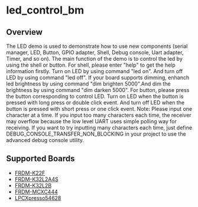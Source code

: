 # led_control_bm

## Overview
The LED demo is used to demonstrate how to use new components (serial manager, LED, Button, GPIO adapter, Shell, Debug console, Uart adapter, Timer, and so on).
The main function of the demo is to control the led by using the shell or button.
For shell, please enter \"help\" to get the help information firstly. Turn on LED by using command \"led on\". And turn off LED by using command \"led off\".
If your board supports dimming, enhanch led brightness by using command \"dim brighten 5000\".And dim the brightness by using command \"dim darken 5000\".
For button, please press the button corresponding to control LED. Turn on LED when the button is pressed with long press or double click event.
And turn off LED when the button is pressed with short press or one click event.
Note: Please input one character at a time. If you input too many characters each time, the receiver may overflow
because the low level UART uses simple polling way for receiving. If you want to try inputting many characters each time,
just define DEBUG_CONSOLE_TRANSFER_NON_BLOCKING in your project to use the advanced debug console utility.

## Supported Boards
- [FRDM-K22F](../../../_boards/frdmk22f/component_examples/led_control/bm/example_board_readme.md)
- [FRDM-K32L2A4S](../../../_boards/frdmk32l2a4s/component_examples/led_control/bm/example_board_readme.md)
- [FRDM-K32L2B](../../../_boards/frdmk32l2b/component_examples/led_control/bm/example_board_readme.md)
- [FRDM-MCXC444](../../../_boards/frdmmcxc444/component_examples/led_control/bm/example_board_readme.md)
- [LPCXpresso54628](../../../_boards/lpcxpresso54628/component_examples/led_control/bm/example_board_readme.md)
